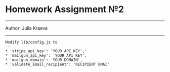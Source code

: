 # Homework Assignment №2
***
Author: Julia Kraeva
***


```
Modify lib/config.js to 
---
* 'stripe_api_key': 'YOUR API KEY','
* 'mailgun_api_key': 'YOUR API KEY',
* 'mailgun_domain': 'YOUR DOMAIN',
* 'validete_Email_recipient': 'RECIPIENT EMAI'
```
